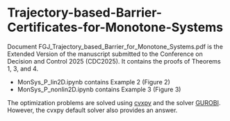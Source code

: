 # Trajectory-based-Barrier-Certificates-for-Monotone-Systems
Document FGJ_Trajectory_based_Barrier_for_Monotone_Systems.pdf is the Extended Version of the manuscript submitted to the Conference on Decision and Control 2025 (CDC2025). It contains the proofs of Theorems 1, 3, and 4.

- MonSys_P_lin2D.ipynb contains Example 2 (Figure 2)
- MonSys_P_nonlin2D.ipynb contains Example 3 (Figure 3)

The optimization problems are solved using [cvxpy](https://www.cvxpy.org/) and the solver [GUROBI](https://www.gurobi.com/). However, the cvxpy default solver also provides an answer.

